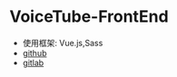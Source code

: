 # VoiceTube-FrontEnd
- 使用框架: Vue.js,Sass
- <a href="https://github.com/ss830119/VoiceTube-FrontEnd" target="_blank">github</a>
- <a href="https://gitlab.com/ss830119/VoiceTube-FrontEnd" target="_blank">gitlab</a>

